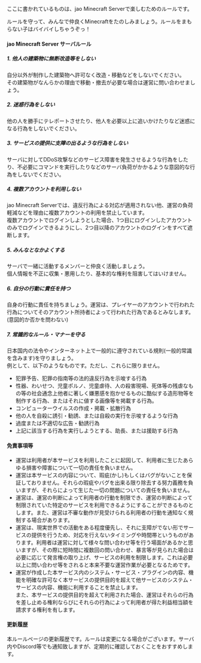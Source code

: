 ここに書かれているものは、jao Minecraft Serverで楽しむためのルールです。

ルールを守って、みんなで仲良くMinecraftをたのしみましょう。ルールをまもらない子はバイバイしちゃうぞっ！

#### jao Minecraft Server サーバルール

##### 1. 他人の建築物に無断改造等をしない

自分以外が制作した建築物へ許可なく改造・移動などをしないでください。  
その建築物がなんらかの理由で移動・撤去が必要な場合は運営に問い合わせましょう。

##### 2. 迷惑行為をしない

他の人を勝手にテレポートさせたり、他人を必要以上に追いかけたりなど迷惑になる行為をしないでください。

##### 3. サービスの提供に支障の出るような行為をしない

サーバに対してDDoS攻撃などのサービス障害を発生させるような行為をしたり、不必要にコマンドを実行したりなどのサーバ負荷がかかるような意図的な行為をしないでください。

##### 4. 複数アカウントを利用しない

jao Minecraft Serverでは、違反行為による対応が適用されない他、運営の負荷軽減などを理由に複数アカウントの利用を禁止しています。  
複数アカウントでログインしようとした場合、1つ目にログインしたアカウントのみでログインできるようにし、2つ目以降のアカウントのログインをすべて遮断します。

##### 5. みんなとなかよくする

サーバで一緒に活動するメンバーと仲良く活動しましょう。  
個人情報を不正に収集・悪用したり、基本的な権利を阻害してはいけません。

##### 6. 自分の行動に責任を持つ

自身の行動に責任を持ちましょう。運営は、プレイヤーのアカウントで行われた行為についてそのアカウント所持者によって行われた行為であるとみなします。(意図的か否かを問わない)

##### 7. 常識的なルール・マナーを守る

日本国内の法令やインターネット上で一般的に遵守されている規則(一般的常識を含みます)を守りましょう。  
例として、以下のようなものです。ただし、これらに限りません。

- 犯罪予告、犯罪の指南等の法的違反行為を示唆する行為
- 性器、わいせつ、児童ポルノ、児童虐待、人の殺害現場、死体等の残虐なもの等の社会通念上他者に著しく嫌悪感を抱かせるものに酷似する造形物等を制作する行為、またはそれに値する画像等を掲載する行為。
- コンピューターウイルスの作成・掲載・拡散行為
- 他の人を自殺に誘引・勧誘、または自殺の実行を示唆するような行為
- 過度または不適切な広告・勧誘行為
- 上記に該当する行為を実行しようとする、助長、または援助する行為

#### 免責事項等

- 運営は利用者が本サービスを利用したことに起因して、利用者に生じたあらゆる損害や障害について一切の責任を負いません。
- 運営は本サービスの内容について、瑕疵(かし)もしくはバグがないことを保証しておりません。それらの瑕疵やバグを出来る限り除去する努力義務を負いますが、それらによって生じた一切の問題についての責任を負いません。
- 運営は、運営の判断によって利用者の行動を制限でき、運営の判断によって制限されていた特定のサービスを利用できるようにすることができるものとします。また、運営は不審な動作が見受けられる利用者の行動を通知なく規制する場合があります。
- 運営は、現実世界での活動をある程度優先し、それに支障がでない形でサービスの提供を行うため、対応を行えないタイミングや時間帯というものがあります。利用者は運営に対して様々な問い合わせ等を行う場面があるかと思いますが、その際に短時間に複数回の問い合わせ、暴言等が見られた場合は必要に応じて発言権の取り上げ、サービスの利用を制限します。これは必要以上に問い合わせ等をされると本来不要な運営作業が必要となるためです。
- 運営が作成した本サービス内のシステム・サービス・プラグインの内容、機能を明確な許可なく本サービスの提供目的を超えて他サービスのシステム・サービスの内容、機能に利用することを禁止します。  
  また、本サービスの提供目的を超えて利用された場合、運営はそれらの行為を差し止める権利ならびにそれらの行為によって利用者が得た利益相当額を請求する権利を有します。

#### 更新履歴

本ルールページの更新履歴です。ルールは変更になる場合がございます。サーバ内やDiscord等でも通知致しますが、定期的に確認しておくことをおすすめします。

<!--history-->